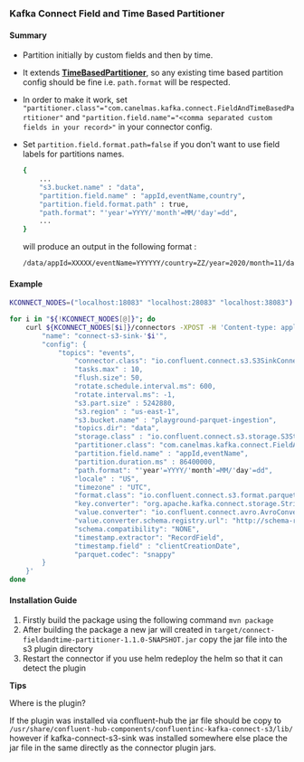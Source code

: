 ### Kafka Connect Field and Time Based Partitioner

####  Summary
- Partition initially by custom fields and then by time.
- It extends **[TimeBasedPartitioner](https://github.com/confluentinc/kafka-connect-storage-common/blob/master/partitioner/src/main/java/io/confluent/connect/storage/partitioner/TimeBasedPartitioner.java)**, so any existing time based partition config should be fine i.e. `path.format` will be respected.
- In order to make it work, set `"partitioner.class"="com.canelmas.kafka.connect.FieldAndTimeBasedPartitioner"` and `"partition.field.name"="<comma separated custom fields in your record>"` in your connector config.
- Set `partition.field.format.path=false` if you don't want to use field labels for partitions names.

    ```bash
    {
        ...
        "s3.bucket.name" : "data", 
        "partition.field.name" : "appId,eventName,country",   
        "partition.field.format.path" : true,
        "path.format": "'year'=YYYY/'month'=MM/'day'=dd",
        ...
    }          
    ```
    will produce an output in the following format : 
    
    ```bash
    /data/appId=XXXXX/eventName=YYYYYY/country=ZZ/year=2020/month=11/day=30
    ```  

####  Example

```bash
KCONNECT_NODES=("localhost:18083" "localhost:28083" "localhost:38083")

for i in "${!KCONNECT_NODES[@]}"; do
    curl ${KCONNECT_NODES[$i]}/connectors -XPOST -H 'Content-type: application/json' -H 'Accept: application/json' -d '{
        "name": "connect-s3-sink-'$i'",
        "config": {     
            "topics": "events",
                "connector.class": "io.confluent.connect.s3.S3SinkConnector",
                "tasks.max" : 10,
                "flush.size": 50,
                "rotate.schedule.interval.ms": 600,
                "rotate.interval.ms": -1,
                "s3.part.size" : 5242880,
                "s3.region" : "us-east-1",
                "s3.bucket.name" : "playground-parquet-ingestion",        
                "topics.dir": "data",
                "storage.class" : "io.confluent.connect.s3.storage.S3Storage",        
                "partitioner.class": "com.canelmas.kafka.connect.FieldAndTimeBasedPartitioner",
                "partition.field.name" : "appId,eventName",
                "partition.duration.ms" : 86400000,
                "path.format": "'year'=YYYY/'month'=MM/'day'=dd",
                "locale" : "US",
                "timezone" : "UTC",        
                "format.class": "io.confluent.connect.s3.format.parquet.ParquetFormat",
                "key.converter": "org.apache.kafka.connect.storage.StringConverter",
                "value.converter": "io.confluent.connect.avro.AvroConverter",
                "value.converter.schema.registry.url": "http://schema-registry:8081",
                "schema.compatibility": "NONE",                
                "timestamp.extractor": "RecordField",
                "timestamp.field" : "clientCreationDate",
                "parquet.codec": "snappy"                            
        }
    }'
done
```

#### Installation Guide

1. Firstly build the package using the following command `mvn package`
2. After building the package a new jar will created in `target/connect-fieldandtime-partitioner-1.1.0-SNAPSHOT.jar` copy the jar file into the s3 plugin directory
3. Restart the connector if you use helm redeploy the helm so that it can detect the plugin

__Tips__

Where is the plugin?

If the plugin was installed via confluent-hub the jar file should be copy to `/usr/share/confluent-hub-components/confluentinc-kafka-connect-s3/lib/` however if kafka-connect-s3-sink was installed somewhere else place the jar file in the same directly as the connector plugin jars.


